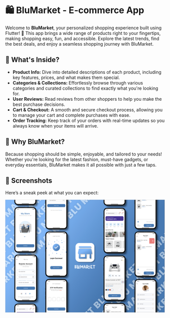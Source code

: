 # 🛍️ BluMarket - E-commerce App

Welcome to **BluMarket**, your personalized shopping experience built using Flutter! 🎉 This app brings a wide range of products right to your fingertips, making shopping easy, fun, and accessible. Explore the latest trends, find the best deals, and enjoy a seamless shopping journey with BluMarket.

## 🛒 What's Inside?

- **Product Info:** Dive into detailed descriptions of each product, including key features, prices, and what makes them special.
- **Categories & Collections:** Effortlessly browse through various categories and curated collections to find exactly what you're looking for.
- **User Reviews:** Read reviews from other shoppers to help you make the best purchase decisions.
- **Cart & Checkout:** A smooth and secure checkout process, allowing you to manage your cart and complete purchases with ease.
- **Order Tracking:** Keep track of your orders with real-time updates so you always know when your items will arrive.

## 🎯 Why BluMarket?

Because shopping should be simple, enjoyable, and tailored to your needs! Whether you're looking for the latest fashion, must-have gadgets, or everyday essentials, BluMarket makes it all possible with just a few taps.

## 📸 Screenshots

Here’s a sneak peek at what you can expect:

![Home Screen](assets/images/mockup_latest.png)